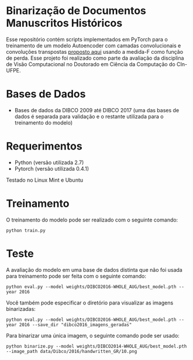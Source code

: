 # Binarização de Documentos Manuscritos Históricos

Esse repositório contém scripts implementados em PyTorch para o treinamento de um modelo Autoencoder com camadas convolucionais e convoluções transpostas [proposto aqui](https://www.sciencedirect.com/science/article/abs/pii/S0031320318303091) usando a medida-F como função de perda. Esse projeto foi realizado como parte da avaliação da disciplina de Visão Computacional no Doutorado em Ciência da Computação do CIn-UFPE.

# Bases de Dados
* Bases de dados da DIBCO 2009 até DIBCO 2017 
(uma das bases de dados é separada para validação e o restante utilizada para o treinamento do modelo)

# Requerimentos
* Python (versão utilizada 2.7)
* Pytorch (versão utilizada 0.4.1)

Testado no Linux Mint e Ubuntu 

# Treinamento
O treinamento do modelo pode ser realizado com o seguinte comando:
``` 
python train.py
```


# Teste

A avaliação do modelo em uma base de dados distinta que não foi usada para treinamento pode ser feita com o seguinte comando:
``` 
python eval.py --model weights/DIBCO2016-WHOLE_AUG/best_model.pth --year 2016
``` 
Você também pode especificar o diretório para visualizar as imagens binarizadas:
``` 
python eval.py --model weights/DIBCO2016-WHOLE_AUG/best_model.pth --year 2016 --save_dir "dibco2016_imagens_geradas"
``` 

Para binarizar uma única imagem, o seguinte comando pode ser usado:
``` 
python binarize.py --model weights/DIBCO2014-WHOLE_AUG/best_model.pth --image_path data/Dibco/2016/handwritten_GR/10.png
``` 
